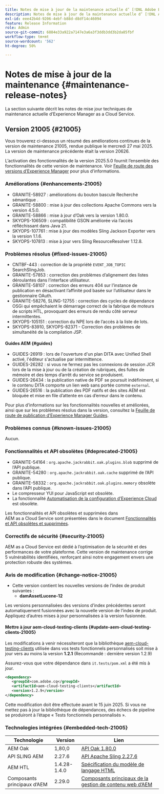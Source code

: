 ```yaml
---
title: Notes de mise à jour de la maintenance actuelle d’ [!DNL Adobe Experience Manager]  as a Cloud Service.
description: Notes de mise à jour de la maintenance actuelle d’ [!DNL Adobe Experience Manager]  as a Cloud Service.
exl-id: eee42b4d-9206-4ebf-b88d-d8df14c46094
feature: Release Information
role: Admin
source-git-commit: 6884e33a922a7147e3a6a3f3ddb3dd3b2da85fbf
workflow-type: tm+mt
source-wordcount: '562'
ht-degree: 50%

---
```



# Notes de mise à jour de la maintenance {#maintenance-release-notes}

La section suivante décrit les notes de mise jour techniques de maintenance actuelle d’Experience Manager as a Cloud Service.

## Version 21005 {#21005}

Vous trouverez ci-dessous un résumé des améliorations continues de la version de maintenance 21005, rendue publique le mercredi 27 mai 2025. La version de maintenance précédente était la version 20626.

L’activation des fonctionnalités de la version 2025.5.0 fournit l’ensemble des fonctionnalités de cette version de maintenance. Voir [Feuille de route des versions d’Experience Manager](https://experienceleague.adobe.com/fr/docs/experience-manager-release-information/aem-release-updates/update-releases-roadmap) pour plus d’informations.

### Améliorations {#enhancements-21005}

* GRANITE-58927 : améliorations du bouton bascule Recherche sémantique .
* GRANITE-58800 : mise à jour des collections Apache Commons vers la version 4.5.0.
* GRANITE-58866 : mise à jour d’Oak vers la version 1.80.0.
* SKYOPS-106509 : compatibilité GSON améliorée via l’accès réfléchissant dans Java 21.
* SKYOPS-107761 : mise à jour des modèles Sling Jackson Exporter vers la version 1.1.6.
* SKYOPS-107813 : mise à jour vers Sling ResourceResolver 1.12.8.

### Problèmes résolus {#fixed-issues-21005}

* CNTBF-443 : correction de la propriété `EVENT_JOB_TOPIC` SearchSlingJob.
* GRANITE-57853 : correction des problèmes d’alignement des listes déroulantes dans l’interface utilisateur.
* GRANITE-58107 : correction des erreurs 404 sur l’instance de publication en désactivant l’affinité pod basée sur l’utilisateur dans le gestionnaire OAuth.
* GRANITE-58276, SLING-12755 : correction des cycles de dépendance OSGi qui empêchaient le démarrage correct de la fabrique de moteurs de scripts HTL, provoquant des erreurs de rendu côté serveur intermittentes.
* SKYOPS-105151 : correction du NPE lors de l’accès à la liste de lots.
* SKYOPS-83910, SKYOPS-82371 - Correction des problèmes de simultanéité de la compilation JSP.

#### Guides AEM {#guides}

* GUIDES-26919 : lors de l&#39;ouverture d&#39;un plan DITA avec Unified Shell activé, l&#39;éditeur s&#39;actualise par intermittence.
* GUIDES-26282 : si vous ne fermez pas les connexions de session JCR lors de la mise à jour ou de la création de rubriques, des fuites de mémoire et des temps d’arrêt du service se produisent.
* GUIDES-26434 : la publication native de PDF se poursuit indéfiniment, si le contenu DITA comporte un lien web sans portée comme `external`.
* GUIDES-26516 : la publication des PDF natifs et des sites AEM est bloquée et mise en file d’attente en cas d’erreur dans le contenu.

Pour plus d’informations sur les fonctionnalités nouvelles et améliorées, ainsi que sur les problèmes résolus dans la version, consultez la [Feuille de route de publication d’Experience Manager Guides](https://experienceleague.adobe.com/fr/docs/experience-manager-guides/using/release-info/aem-guides-releases-roadmap).

### Problèmes connus {#known-issues-21005}

Aucun.

### Fonctionnalités et API obsolètes {#deprecated-21005}

* GRANITE-54164 : `org.apache.jackrabbit.oak.plugins.blob` supprimé de l’API publique.
* GRANITE-54280 : `org.apache.jackrabbit.oak.cache` supprimé de l’API publique.
* GRANITE-58332 : `org.apache.jackrabbit.oak.plugins.memory` obsolète dans l’API publique.
* Le compresseur YUI pour JavaScript est obsolète.
* La fonctionnalité [Automatisation de la configuration d’Experience Cloud](/help/sites-cloud/integrating/adobe-analytics-exc-setup-automation.md) est obsolète.

Les fonctionnalités et API obsolètes et supprimées dans AEM as a Cloud Service sont présentées dans le document [Fonctionnalités et API obsolètes et supprimées](/help/release-notes/deprecated-removed-features.md).

### Correctifs de sécurité {#security-21005}

AEM as a Cloud Service est dédié à l’optimisation de la sécurité et des performances de votre plateforme. Cette version de maintenance corrige 5 vulnérabilités identifiées, renforçant ainsi notre engagement envers une protection robuste des systèmes.

### Avis de modification {#change-notice-21005}

* Cette version contient les nouvelles versions de l’index de produit suivantes :
   * **damAssetLucene-12**

Les versions personnalisées des versions d’index précédentes seront automatiquement fusionnées avec la nouvelle version de l’index de produit. Appliquez d’autres mises à jour personnalisées à la version fusionnée.

#### Mettre à jour aem-cloud-testing-clients {#update-aem-cloud-testing-clients-21005}

Les modifications à venir nécessiteront que la bibliothèque [aem-cloud-testing-clients](https://github.com/adobe/aem-testing-clients) utilisée dans vos tests fonctionnels personnalisés soit mise à jour vers au moins la version **1.2.1** (Recommandé : dernière version 1.2.9)

Assurez-vous que votre dépendance dans `it.tests/pom.xml` a été mis à jour.

```xml
<dependency>
   <groupId>com.adobe.cq</groupId>
   <artifactId>aem-cloud-testing-clients</artifactId>
   <version>1.2.9</version>
</dependency>
```

Cette modification doit être effectuée avant le 15 juin 2025.
Si vous ne mettez pas à jour la bibliothèque de dépendances, des échecs de pipeline se produiront à l’étape « Tests fonctionnels personnalisés ».

### Technologies intégrées {#embedded-tech-21005}

| Technologie | Version | Lien |
|---|---|---|
| AEM Oak | 1,80,0 | [API Oak 1.80.0](https://www.javadoc.io/doc/org.apache.jackrabbit/oak-api/1.80.0/index.html) |
| API SLING AEM | 2.27.6 | [API Apache Sling 2.27.6](https://www.javadoc.io/doc/org.apache.sling/org.apache.sling.api/latest/index.html) |
| AEM HTL | 1.4.28-1.4.0 | [Spécification du modèle de langage HTML](https://github.com/adobe/htl-spec) |
| Composants principaux d’AEM | 2.29.0 | [Composants principaux de la gestion de contenu web d’AEM](https://github.com/adobe/aem-core-wcm-components) |
